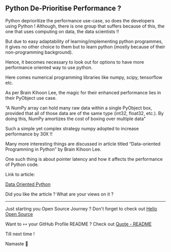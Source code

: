 ## Python De-Prioritise Performance ?

Python deprioritize the performance use-case, so does the developers using Python !
Although, there is one group that suffers because of this, the one that uses computing on data, the data scientists !!

But due to easy adaptability of learning/implementing python programmes, it gives no other choice to them but to learn python (mostly because of their non-programming background).

Hence, it becomes necessary to look out for options to have more performance oriented way to use python.

Here comes numerical programming libraries like numpy, scipy, tensorflow etc.

As per Brain Kihoon Lee, the magic for their enhanced performance lies in their PyObject use case.

“A NumPy array can hold many raw data within a single PyObject box, provided that all of those data are of the same type (int32, float32, etc.). By doing this, NumPy amortizes the cost of boxing over multiple data”

Such a simple yet complex strategy numpy adopted to increase performance by 30X !!

Many more interesting things are discussed in article titled “Data-oriented Programming in Python” by Brain Kihoon Lee.

One such thing is about pointer latency and how it affects the performance of Python code.

Link to article:

[Data Oriented Python](https://www.moderndescartes.com/essays/data_oriented_python/)

Did you like the article ? What are your views on it ?

---

Just starting you Open Source Journey ? Don't forget to check out [Hello Open Source](https://github.com/siddharth2016/hello-open-source)

Want to `++` your GitHub Profile README ? Check out [Quote - README](https://github.com/marketplace/actions/quote-readme)

Till next time !

Namaste 🙏